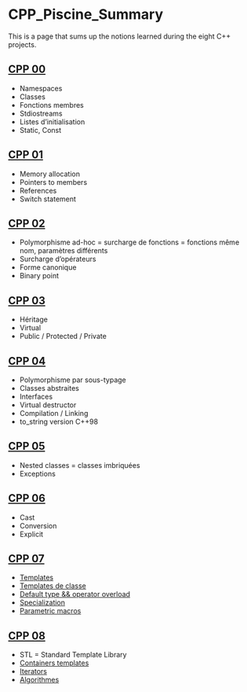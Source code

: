 # CPP_Piscine_Summary

This is a page that sums up the notions learned during the eight C++ projects.

## [CPP 00](../../../12.CPP-Module-00)
  * Namespaces  
  * Classes  
  * Fonctions membres
  * Stdiostreams  
  * Listes d’initialisation
  * Static, Const
  
## [CPP 01](../../../13.CPP-Module-01)
  * Memory allocation  
  * Pointers to members  
  * References
  * Switch statement  
  
## [CPP 02](../../../14.CPP-Module-02)
  * Polymorphisme ad-hoc = surcharge de fonctions = fonctions même nom, paramètres différents 
  * Surcharge d’opérateurs
  * Forme canonique
  * Binary point
  
## [CPP 03](../../../15.CPP-Module-03) 
  * Héritage
  * Virtual
  * Public / Protected / Private

 
## [CPP 04](../../../16.CPP-Module-04)
  * Polymorphisme par sous-typage  
  * Classes abstraites  
  * Interfaces
  * Virtual destructor
  * Compilation / Linking
  * to_string version C++98
  
## [CPP 05](../../../17.CPP-Module-05)
  * Nested classes = classes imbriquées
  * Exceptions

  
 ## [CPP 06](../../../18.CPP-Module-06)
   * Cast
   * Conversion
   * Explicit
 
## [CPP 07](../../../19.CPP-Module-07)
* [Templates](#Templates)  
* [Templates de classe](#Templates-de-classe)  
* [Default type && operator overload](#efault-type-&&-operator-overload)  
* [Specialization](#Specialization)  
* [Parametric macros](#Parametric-macro)
  
 ## [CPP 08](../../../20.CPP-Module-08)
  *  STL = Standard Template Library
  * [Containers templates](#Containers-templates)  
  * [Iterators](#Iterators)  
  * [Algorithmes](#Algorithmes)  
